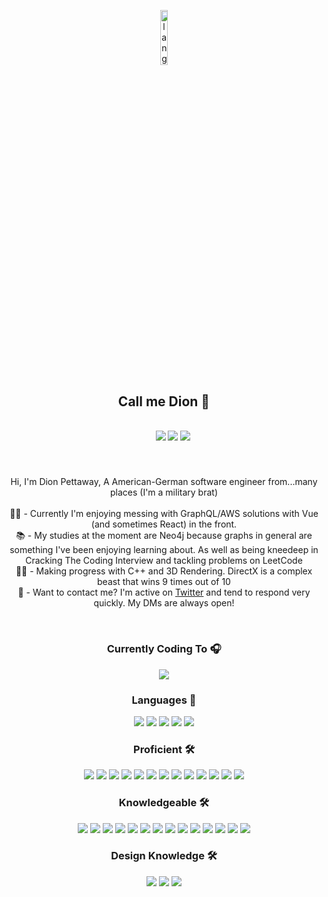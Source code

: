 <p align="center"><img width=15%" src="https://github.com/alansmathew/alansmathew/raw/master/lang.gif" alt="lang image here" /></p>
  
 <h2 align="center">
  Call me Dion 👋
</h2>
<h5 align="center">
  <code>
    <a href="https://www.twitter.com/in/somiskeen/"><img src="https://img.shields.io/badge/Twitter-%23141414.svg?&style=for-the-badge"></a></code>
  <code><a href="https://dipet.me" title="Website"><img src="https://img.shields.io/badge/Personal%20Site-%23141414.svg?&style=for-the-badge"></a></code>
  <code><a href="https://stackoverflow.com/users/4569362/dipet" title="Stack Overflow Profile"><img src="https://img.shields.io/badge/Stack%20Overflow-%23141414.svg?&style=for-the-badge"></a></code>
</h5>
<br>
<p align="center">
  Hi, I'm Dion Pettaway, A American-German software engineer from...many places (I'm a military brat)
  <br>
  <br>
   👨‍💻 - Currently I'm enjoying messing with GraphQL/AWS solutions with Vue (and sometimes React) in the front.
  <br>
  📚 - My studies at the moment are Neo4j because graphs in general are something I've been enjoying learning about. As well as being kneedeep in Cracking The Coding Interview and tackling problems on LeetCode
  <br>
  💪🏼 - Making progress with C++ and 3D Rendering. DirectX is a complex beast that wins 9 times out of 10
  <br>
  💬 - Want to contact me? I'm active on <a href="https://twitter.com/somiskeen" title="Twitter">Twitter</a> and tend to respond very quickly. My DMs are always open!
  <br>
</p>
<br>
<p align="center"> 
  <h3 align="center">Currently Coding To 🎧</h3>
  
  <p align="center"> <a href="https://open.spotify.com/user/ke0"><img src="https://novatorem-dionp.vercel.app/api/spotify"></a></p>
</p>

  <h3 align="center">Languages 💬</h3>
  <p align="center"><img src="https://img.shields.io/badge/-JavaScript-%23141414?&logo=JavaScript&style=for-the-badge&logoColor=F7DF1E"> <img src="https://img.shields.io/badge/-Java-%23141414?&logo=Java&style=for-the-badge&logoColor=007396"> <img src="https://img.shields.io/badge/-TypeScript-141414?&logo=TypeScript&style=for-the-badge"> <img src="https://img.shields.io/badge/-C++-141414?&logo=c%2b%2b&logoColor=00599C&style=for-the-badge"> <img src="https://img.shields.io/badge/swift-%23141414.svg?&style=for-the-badge&logo=swift&logoColor=FA7343"></p>

<h3 align="center">Proficient 🛠</h3>
<p align="center"><img src="https://img.shields.io/badge/react-%2361DAFB.svg?&style=for-the-badge&logo=react&logoColor=white"> <img src="https://img.shields.io/badge/redux-%23764ABC.svg?&style=for-the-badge&logo=redux&logoColor=white"> <img src="https://img.shields.io/badge/redux-%23764ABC.svg?&style=for-the-badge&logo=redux&logoColor=white"> <img src="https://img.shields.io/badge/vue-%234FC08D.svg?&style=for-the-badge&logo=vue.js&logoColor=white"> <img src="https://img.shields.io/badge/node%20-%23339933.svg?&style=for-the-badge&logo=node.js&logoColor=white"> <img src="https://img.shields.io/badge/apollo-%23311C87.svg?&style=for-the-badge&logo=apollo-graphql&logoColor=white"> <img src="https://img.shields.io/badge/apollo-%23311C87.svg?&style=for-the-badge&logo=apollo-graphql&logoColor=white"> <img src="https://img.shields.io/badge/graphql-%23E10098.svg?&style=for-the-badge&logo=graphql&logoColor=white"> <img src="https://img.shields.io/badge/graphql-%23E10098.svg?&style=for-the-badge&logo=graphql&logoColor=white"> <img src="https://img.shields.io/badge/jest-%23C21325.svg?&style=for-the-badge&logo=jest&logoColor=white"> <img src="https://img.shields.io/badge/MongoDB-%234ea94b.svg?&style=for-the-badge&logo=mongodb&logoColor=white"> <img src="https://img.shields.io/badge/express-%23000.svg?&style=for-the-badge&logo=express&logoColor=white"> <img src="https://img.shields.io/badge/ruby%20on%20rails-%23E60012.svg?&style=for-the-badge&logo=ruby&logoColor=white">
</p>

<h3 align="center">Knowledgeable 🛠</h3>
<p align="center">
   <img src="https://img.shields.io/badge/aws%20amplify-%23FF9900.svg?&style=for-the-badge&logo=aws-amplify&logoColor=white"> <img src="https://img.shields.io/badge/firebase-%23FFCA28.svg?&style=for-the-badge&logo=firebase&logoColor=white"> <img src="https://img.shields.io/badge/google%20cloud-%234285F4.svg?&style=for-the-badge&logo=google-cloud&logoColor=white"> <img src="https://img.shields.io/badge/docker%20-%230db7ed.svg?&style=for-the-badge&logo=docker&logoColor=white"> <img src="https://img.shields.io/badge/xcode-%231575F9.svg?&style=for-the-badge&logo=xcode&logoColor=white"> <img src="https://img.shields.io/badge/next.js-%23000.svg?&style=for-the-badge&logo=next.js&logoColor=white"> <img src="https://img.shields.io/badge/styled%20components-%23DB7093.svg?&style=for-the-badge&logo=styled-components&logoColor=white"> <img src="https://img.shields.io/badge/redux%20saga-%23999999.svg?&style=for-the-badge&logo=redux-saga&logoColor=white"> <img src="https://img.shields.io/badge/postgres-%23316192.svg?&style=for-the-badge&logo=postgresql&logoColor=white"> <img src="https://img.shields.io/badge/neo4j-%23008CC1?style=for-the-badge&logo=neo4j&logoColor=white"> <img src="https://img.shields.io/badge/electron%20-%2347848F.svg?&style=for-the-badge&logo=electron&logoColor=white"> <img src="https://img.shields.io/badge/travis%20ci-%233EAAAF.svg?&style=for-the-badge&logo=travis-ci&logoColor=white"> <img src="https://img.shields.io/badge/netlify-%2300C7B7.svg?&style=for-the-badge&logo=netlifyl&logoColor=white"> <img src="https://img.shields.io/badge/mocha-%238D6748.svg?&style=for-the-badge&logo=mocha&logoColor=white"> 
</p>



<h3 align="center">Design Knowledge 🛠</h3>
           <p align="center">
              <img src="https://img.shields.io/badge/sketch-%23F7B500.svg?&style=for-the-badge&logo=sketch&logoColor=white"> <img src="https://img.shields.io/badge/figma-%23F24E1E.svg?&style=for-the-badge&logo=figma&logoColor=white"> <img src="https://img.shields.io/badge/adobe%20xd-%23FF61F6.svg?&style=for-the-badge&logo=adobe-xd&logoColor=white">
            </p>



